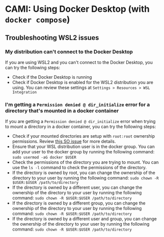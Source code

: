 # CAMI: Using Docker Desktop (with `docker compose`)

## Troubleshooting WSL2 issues

### My distribution can't connect to the Docker Desktop

If you are using WSL2 and you can't connect to the Docker Desktop, you can try the following steps:

- Check if the Docker Desktop is running
- Check if Docker Desktop is enabled for the WSL2 distribution you are using. You can review these settings at `Settings > Resources > WSL Integration`

### I'm getting a `Permission denied @ dir_initialize` error for a directory that's mounted in a docker container 

If you are getting a `Permission denied @ dir_initialize` error when trying to mount a directory in a docker container, you can try the following steps:

- Check if your mounted directories are setup with `root:root` ownership permissions. Review [this SO issue](https://stackoverflow.com/a/73673569/3726759) for more details.
- Ensure that your WSL distribution user is in the docker group. You can add your user to the docker group by running the following command: `sudo usermod -aG docker $USER`
- Check the permissions of the directory you are trying to mount. You can use the `ls -l` command to check the permissions of the directory.
- If the directory is owned by root, you can change the ownership of the directory to your user by running the following command: `sudo chown -R $USER:$USER /path/to/directory`
- If the directory is owned by a different user, you can change the ownership of the directory to your user by running the following command: `sudo chown -R $USER:$USER /path/to/directory`
- If the directory is owned by a different group, you can change the ownership of the directory to your user by running the following command: `sudo chown -R $USER:$USER /path/to/directory`
- If the directory is owned by a different user and group, you can change the ownership of the directory to your user by running the following command: `sudo chown -R $USER:$USER /path/to/directory`